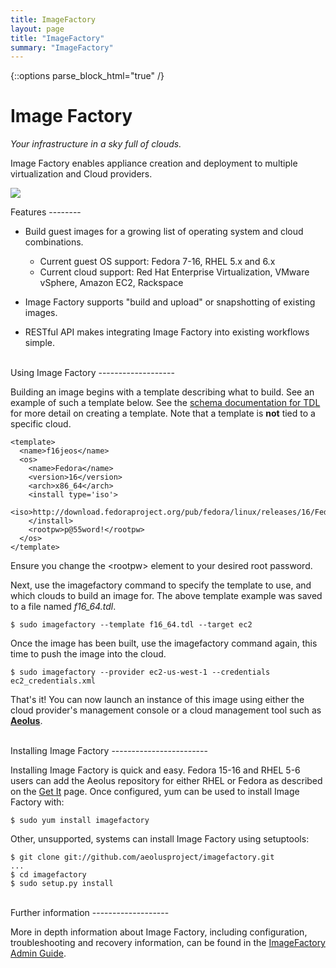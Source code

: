 ```yaml
---
title: ImageFactory
layout: page
title: "ImageFactory"
summary: "ImageFactory"
---
```

{::options parse_block_html="true" /}

Image Factory
=============

*Your infrastructure in a sky full of clouds.*

Image Factory enables appliance creation and deployment to multiple
virtualization and Cloud providers.

![](http://aeolusproject.github.com/imagefactory/images/IF-highlevel.png)

<div class="section-grouping">
Features
--------

-   Build guest images for a growing list of operating system and cloud
    combinations.
    -   Current guest OS support: Fedora 7-16, RHEL 5.x and 6.x
    -   Current cloud support: Red Hat Enterprise Virtualization, VMware
        vSphere, Amazon EC2, Rackspace

-   Image Factory supports "build and upload" or snapshotting of
    existing images.
-   RESTful API makes integrating Image Factory into existing workflows
    simple.
</div>
<br />

<div class="section-grouping">
Using Image Factory
-------------------

Building an image begins with a template describing what to build. See
an example of such a template below. See the [schema documentation for
TDL](http://imgfac.org/documentation/tdl/TDL.html) for more detail
on creating a template. Note that a template is **not** tied to a
specific cloud.

    <template>
      <name>f16jeos</name>
      <os>
        <name>Fedora</name>
        <version>16</version>
        <arch>x86_64</arch>
        <install type='iso'>
          <iso>http://download.fedoraproject.org/pub/fedora/linux/releases/16/Fedora/x86_64/os/</iso>
        </install>
        <rootpw>p@55word!</rootpw>
      </os>
    </template>

Ensure you change the \<rootpw\> element to your desired root password.

Next, use the imagefactory command to specify the template to use, and
which clouds to build an image for. The above template example was saved
to a file named *f16\_64.tdl*.

    $ sudo imagefactory --template f16_64.tdl --target ec2

Once the image has been built, use the imagefactory command again, this
time to push the image into the cloud.

    $ sudo imagefactory --provider ec2-us-west-1 --credentials ec2_credentials.xml

That's it! You can now launch an instance of this image using either the
cloud provider's management console or a cloud management tool such as
**[Aeolus](http://www.aeolusproject.org)**.
</div>
<br />

<div class="section-grouping">
Installing Image Factory
------------------------

Installing Image Factory is quick and easy. Fedora 15-16 and RHEL 5-6
users can add the Aeolus repository for either RHEL or Fedora as
described on the [Get
It](http://www.aeolusproject.org/get_it.html#stable) page. Once
configured, yum can be used to install Image Factory with:

    $ sudo yum install imagefactory

Other, unsupported, systems can install Image Factory using setuptools:

    $ git clone git://github.com/aeolusproject/imagefactory.git
    ...
    $ cd imagefactory
    $ sudo setup.py install
</div>
<br />

<div class="section-grouping">
Further information
-------------------

More in depth information about Image Factory, including configuration,
troubleshooting and recovery information, can be found in the
[ImageFactory Admin
Guide](http://git.fedorahosted.org/cgit/iwhd.git/tree/doc/admin_guide.md).
</div>
